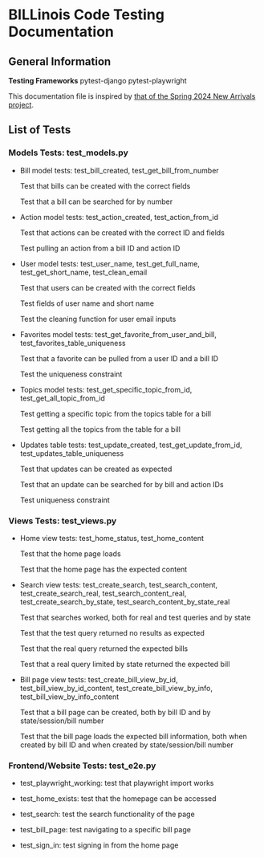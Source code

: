 # BILLinois Code Testing Documentation

## General Information

**Testing Frameworks**
pytest-django
pytest-playwright

This documentation file is inspired by [that of the Spring 2024 New Arrivals project](https://github.com/uchicago-capp-30320/new-arrivals-chi/tree/main/tests).

## List of Tests

### Models Tests: test_models.py

- Bill model tests: test_bill_created, test_get_bill_from_number

  Test that bills can be created with the correct fields

  Test that a bill can be searched for by number

- Action model tests: test_action_created, test_action_from_id

  Test that actions can be created with the correct ID and fields

  Test pulling an action from a bill ID and action ID

- User model tests: test_user_name, test_get_full_name, test_get_short_name, test_clean_email

  Test that users can be created with the correct fields

  Test fields of user name and short name

  Test the cleaning function for user email inputs

- Favorites model tests: test_get_favorite_from_user_and_bill, test_favorites_table_uniqueness

  Test that a favorite can be pulled from a user ID and a bill ID

  Test the uniqueness constraint

- Topics model tests: test_get_specific_topic_from_id, test_get_all_topic_from_id

  Test getting a specific topic from the topics table for a bill

  Test getting all the topics from the table for a bill

- Updates table tests: test_update_created, test_get_update_from_id, test_updates_table_uniqueness

  Test that updates can be created as expected

  Test that an update can be searched for by bill and action IDs

  Test uniqueness constraint

### Views Tests: test_views.py

- Home view tests: test_home_status, test_home_content

  Test that the home page loads

  Test that the home page has the expected content

- Search view tests: test_create_search, test_search_content, test_create_search_real, test_search_content_real, test_create_search_by_state, test_search_content_by_state_real

  Test that searches worked, both for real and test queries and by state

  Test that the test query returned no results as expected

  Test that the real query returned the expected bills

  Test that a real query limited by state returned the expected bill

- Bill page view tests: test_create_bill_view_by_id, test_bill_view_by_id_content, test_create_bill_view_by_info, test_bill_view_by_info_content

  Test that a bill page can be created, both by bill ID and by state/session/bill number

  Test that the bill page loads the expected bill information, both when created by bill ID and when created by state/session/bill number

### Frontend/Website Tests: test_e2e.py

- test_playwright_working: test that playwright import works

- test_home_exists: test that the homepage can be accessed

- test_search: test the search functionality of the page

- test_bill_page: test navigating to a specific bill page

- test_sign_in: test signing in from the home page